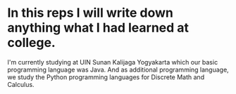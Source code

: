# In this reps I will write down anything what I had learned at college. 
I'm currently studying at UIN Sunan Kalijaga Yogyakarta which our basic programming language was Java. And as additional programming language, we study the Python programming languages for Discrete Math and Calculus.
